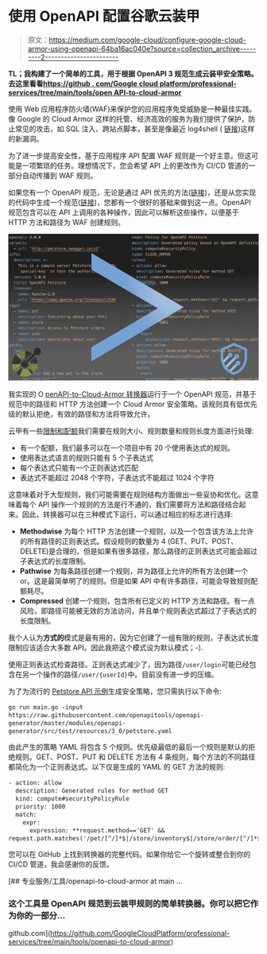 # 使用 OpenAPI 配置谷歌云装甲

> 原文：<https://medium.com/google-cloud/configure-google-cloud-armor-using-openapi-64ba16ac040e?source=collection_archive---------2----------------------->

**TL；我构建了一个简单的工具，用于根据 OpenAPI 3 规范生成云装甲安全策略。去这里看看[https://github . com/Google cloud platform/professional-services/tree/main/tools/open API-to-cloud-armor](https://github.com/GoogleCloudPlatform/professional-services/tree/main/tools/openapi-to-cloud-armor)**

使用 Web 应用程序防火墙(WAF)来保护您的应用程序免受威胁是一种最佳实践。像 Google 的 Cloud Armor 这样的托管、经济高效的服务为我们提供了保护，防止常见的攻击，如 SQL 注入、跨站点脚本，甚至是像最近 log4shell ( [链接](https://cloud.google.com/armor/docs/rule-tuning))这样的新漏洞。

为了进一步提高安全性，基于应用程序 API 配置 WAF 规则是一个好主意。但这可能是一项繁琐的任务。理想情况下，您会希望 API 上的更改作为 CI/CD 管道的一部分自动传播到 WAF 规则。

如果您有一个 OpenAPI 规范，无论是通过 API 优先的方法([链接](https://openapi-generator.tech/docs/generators/))，还是从您实现的代码中生成一个规范([链接](https://www.baeldung.com/spring-rest-openapi-documentation))，您都有一个很好的基础来做到这一点。OpenAPI 规范包含可以在 API 上调用的各种操作，因此可以解析这些操作，以便基于 HTTP 方法和路径为 WAF 创建规则。

![](img/5191e17f10b8313a541951c46ee9fdff.png)

我实现的 O [penAPI-to-Cloud-Armor 转换器](https://github.com/GoogleCloudPlatform/professional-services/tree/main/tools/openapi-to-cloud-armor)运行于一个 OpenAPI 规范，并基于规范中的路径和 HTTP 方法创建一个 Cloud Armor 安全策略。该规则具有低优先级的默认拒绝，有效的路径和方法将导致允许。

云甲有一些[限制和配额](https://cloud.google.com/armor/quotas)我们需要在规则大小、规则数量和规则长度方面进行处理:

*   有一个配额，我们最多可以在一个项目中有 20 个使用表达式的规则。
*   使用表达式语言的规则只能有 5 个子表达式
*   每个表达式只能有一个正则表达式匹配
*   表达式不能超过 2048 个字符，子表达式不能超过 1024 个字符

这意味着对于大型规则，我们可能需要在规则结构方面做出一些妥协和优化。这意味着每个 API 操作一个规则的方法是行不通的，我们需要将方法和路径结合起来。因此，转换器可以在三种模式下运行，可以通过相应的标志进行选择:

*   **Methodwise** 为每个 HTTP 方法创建一个规则，以及一个包含该方法上允许的所有路径的正则表达式。假设规则的数量为 4 (GET、PUT、POST、DELETE)是合理的，但是如果有很多路径，那么路径的正则表达式可能会超过子表达式的长度限制。
*   **Pathwise** 为每条路径创建一个规则，并为路径上允许的所有方法创建一个 or。这是最简单明了的规则。但是如果 API 中有许多路径，可能会导致规则配额耗尽。
*   **Compressed** 创建一个规则，包含所有已定义的 HTTP 方法和路径。有一点风险，即路径可能被无效的方法访问，并且单个规则表达式超过了子表达式的长度限制。

我个人认为**方式的**模式是最有用的，因为它创建了一组有限的规则，子表达式长度限制应该适合大多数 API。因此我把这个模式设为默认模式；-).

使用正则表达式检查路径。正则表达式减少了，因为路径`/user/login`可能已经包含在另一个操作的路径`/user/{userId}`中。目前没有进一步的压缩。

为了为流行的 [Petstore API 示例](https://raw.githubusercontent.com/openapitools/openapi-generator/master/modules/openapi-generator/src/test/resources/3_0/petstore.yaml)生成安全策略，您只需执行以下命令:

```
go run main.go -input https://raw.githubusercontent.com/openapitools/openapi-generator/master/modules/openapi-generator/src/test/resources/3_0/petstore.yaml
```

由此产生的策略 YAML 将包含 5 个规则。优先级最低的最后一个规则是默认的拒绝规则。GET、POST、PUT 和 DELETE 方法有 4 条规则，每个方法的不同路径都简化为一个正则表达式。以下仅是生成的 YAML 的 GET 方法的规则:

```
- action: allow
  description: Generated rules for method GET
  kind: compute#securityPolicyRule
  priority: 1000
  match:
    expr:
      expression: **request.method=='GET' && request.path.matches('/pet/[^/]*$|/store/inventory$|/store/order/[^/]*$|/user/[^/]*$')**
```

您可以在 GitHub 上找到转换器的完整代码。如果你给它一个旋转或整合到你的 CI/CD 管道，我会感谢你的反馈。

[](https://github.com/GoogleCloudPlatform/professional-services/tree/main/tools/openapi-to-cloud-armor) [## 专业服务/工具/openapi-to-cloud-armor at main …

### 这个工具是 OpenAPI 规范到云装甲规则的简单转换器。你可以把它作为你的一部分…

github.com](https://github.com/GoogleCloudPlatform/professional-services/tree/main/tools/openapi-to-cloud-armor)